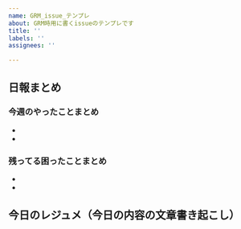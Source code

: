 ```yaml
---
name: GRM_issue_テンプレ
about: GRM時用に書くissueのテンプレです
title: ''
labels: ''
assignees: ''

---
```


## 日報まとめ
### 今週のやったことまとめ
* 
* 

### 残ってる困ったことまとめ
* 
* 

## 今日のレジュメ（今日の内容の文章書き起こし）
